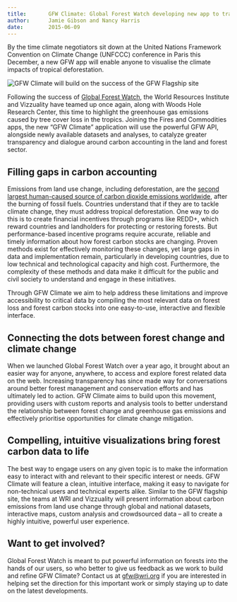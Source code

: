 ```yaml
---
title:       GFW Climate: Global Forest Watch developing new app to track carbon emissions from forest change
author:      Jamie Gibson and Nancy Harris
date:        2015-06-09
---
```


By the time climate negotiators sit down at the United Nations Framework Convention on Climate Change (UNFCCC) conference in Paris this December, a new GFW app will enable anyone to visualise the climate impacts of tropical deforestation. 

![GFW Climate will build on the success of the GFW Flagship site](/assets/images/posts/66_1.jpg)

Following the success of [Global Forest Watch](http://www.vizzuality.com/projects/globalforestwatch), the World Resources Institute and Vizzuality have teamed up once again, along with Woods Hole Research Center, this time to highlight the greenhouse gas emissions caused by tree cover loss in the tropics. Joining the Fires and Commodities apps, the new “GFW Climate” application will use the powerful GFW API, alongside newly available datasets and analyses, to catalyze greater transparency and dialogue around carbon accounting in the land and forest sector. 

## Filling gaps in carbon accounting 

Emissions from land use change, including deforestation, are the [second largest human-caused source of carbon dioxide emissions worldwide](http://gurney.faculty.asu.edu/uploads/pdffiles/LeQuere.Nature.GEO.2009.final.pdf), after the burning of fossil fuels. Countries understand that if they are to tackle climate change, they must address tropical deforestation. One way to do this is to create financial incentives through programs like REDD+, which reward countries and landholders for protecting or restoring forests. But performance-based incentive programs require accurate, reliable and timely information about how forest carbon stocks are changing. Proven methods exist for effectively monitoring these changes, yet large gaps in data and implementation remain, particularly in developing countries, due to low technical and technological capacity and high cost. Furthermore, the complexity of these methods and data make it difficult for the public and civil society to understand and engage in these initiatives.

Through GFW Climate we aim to help address these limitations and improve accessibility to critical data by compiling the most relevant data on forest loss and forest carbon stocks into one easy-to-use, interactive and flexible interface.

## Connecting the dots between forest change and climate change

When we launched Global Forest Watch over a year ago, it brought about an easier way for anyone, anywhere, to access and explore forest related data on the web. Increasing transparency has since made way for conversations around better forest management and conservation efforts and has ultimately led to action. GFW Climate aims to build upon this movement, providing users with custom reports and analysis tools to better understand the relationship between forest change and greenhouse gas emissions and effectively prioritise opportunities for climate change mitigation. 

## Compelling, intuitive visualizations bring forest carbon data to life

The best way to engage users on any given topic is to make the information easy to interact with and relevant to their specific interest or needs. GFW Climate will feature a clean, intuitive interface, making it easy to navigate for non-technical users and technical experts alike. Similar to the GFW flagship site, the teams at WRI and Vizzuality will present information about carbon emissions from land use change through global and national datasets, interactive maps, custom analysis and crowdsourced data – all to create a highly intuitive, powerful user experience.

## Want to get involved?

Global Forest Watch is meant to put powerful information on forests into the hands of our users, so who better to give us feedback as we work to build and refine GFW Climate? Contact us at [gfw@wri.org](gfw@wri.org) if you are interested in helping set the direction for this important work or simply staying up to date on the latest developments.